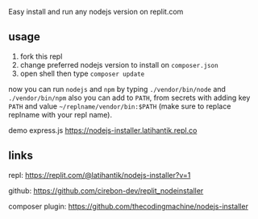 Easy install and run any nodejs version on replit.com

## usage

1. fork this repl
2. change preferred nodejs version to install on `composer.json`
3. open shell then type `composer update`

now you can run `nodejs` and `npm` by typing `./vendor/bin/node` and `./vendor/bin/npm` also you can add to `PATH`, from secrets with adding key `PATH` and value `~/replname/vendor/bin:$PATH` (make sure to replace replname with your repl name).

demo express.js https://nodejs-installer.latihantik.repl.co

## links

repl: https://replit.com/@latihantik/nodejs-installer?v=1

github: https://github.com/cirebon-dev/replit_nodeinstaller

composer plugin: https://github.com/thecodingmachine/nodejs-installer